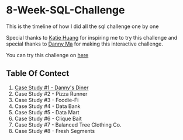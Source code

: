 # 8-Week-SQL-Challenge
This is the timeline of how I did all the sql challenge one by one

Special thanks to [Katie Huang](https://www.linkedin.com/in/katiehuangx/) for inspiring me to try this challenge and special thanks to [Danny Ma](https://www.linkedin.com/in/datawithdanny/) for making this interactive challenge.

You can try this challenge on [here](https://8weeksqlchallenge.com/)

## Table Of Contect

1. [Case Study #1 - Danny's Diner](Case%Study%1/readme.md)
3. Case Study #2 - Pizza Runner
4. Case Study #3 - Foodie-Fi
5. Case Study #4 - Data Bank
6. Case Study #5 - Data Mart
7. Case Study #6 - Clique Bait
8. Case Study #7 - Balanced Tree Clothing Co.
9. Case Study #8 - Fresh Segments

   
